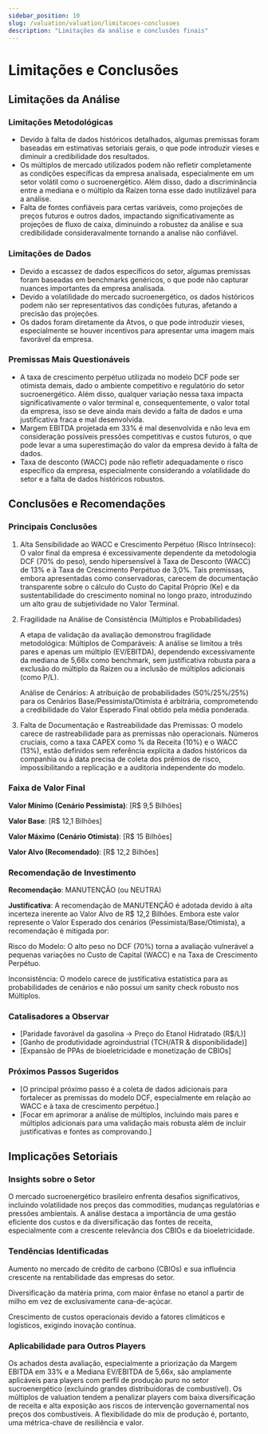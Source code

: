 ```yaml
---
sidebar_position: 10
slug: /valuation/valuation/limitacoes-conclusoes
description: "Limitações da análise e conclusões finais"
---
```


# Limitações e Conclusões

## Limitações da Análise

### Limitações Metodológicas

- Devido à falta de dados históricos detalhados, algumas premissas foram baseadas em estimativas setoriais gerais, o que pode introduzir vieses e diminuir a credibilidade dos resultados.
- Os múltiplos de mercado utilizados podem não refletir completamente as condições específicas da empresa analisada, especialmente em um setor volátil como o sucroenergético. Além disso, dado a discriminância entre a mediana e o múltiplo da Raízen torna esse dado inutilizável para a análise.
- Falta de fontes confiáveis para certas variáveis, como projeções de preços futuros e outros dados, impactando significativamente as projeções de fluxo de caixa, diminuindo a robustez da análise e sua credibilidade consideravalmente tornando a analise não confiável.

### Limitações de Dados

- Devido a escassez de dados específicos do setor, algumas premissas foram baseadas em benchmarks genéricos, o que pode não capturar nuances importantes da empresa analisada.
- Devido a volatilidade do mercado sucroenergético, os dados históricos podem não ser representativos das condições futuras, afetando a precisão das projeções.
- Os dados foram diretamente da Atvos, o que pode introduzir vieses, especialmente se houver incentivos para apresentar uma imagem mais favorável da empresa.

### Premissas Mais Questionáveis

- A taxa de crescimento perpétuo utilizada no modelo DCF pode ser otimista demais, dado o ambiente competitivo e regulatório do setor sucroenergético. Além disso, qualquer variação nessa taxa impacta significativamente o valor terminal e, consequentemente, o valor total da empresa, isso se deve ainda mais devido a falta de dados e uma justificativa fraca e mal desenvolvida.
- Margem EBITDA projetada em 33% é mal desenvolvida e não leva em consideração possíveis pressões competitivas e custos futuros, o que pode levar a uma superestimação do valor da empresa devido à falta de dados.
- Taxa de desconto (WACC) pode não refletir adequadamente o risco específico da empresa, especialmente considerando a volatilidade do setor e a falta de dados históricos robustos.

## Conclusões e Recomendações

### Principais Conclusões

1. Alta Sensibilidade ao WACC e Crescimento Perpétuo (Risco Intrínseco):
O valor final da empresa é excessivamente dependente da metodologia DCF (70% do peso), sendo hipersensível à Taxa de Desconto (WACC) de 13% e à Taxa de Crescimento Perpétuo de 3,0%. Tais premissas, embora apresentadas como conservadoras, carecem de documentação transparente sobre o cálculo do Custo do Capital Próprio (Ke) e da sustentabilidade do crescimento nominal no longo prazo, introduzindo um alto grau de subjetividade no Valor Terminal.

2. Fragilidade na Análise de Consistência (Múltiplos e Probabilidades)

    A etapa de validação da avaliação demonstrou fragilidade metodológica:
Múltiplos de Comparáveis: A análise se limitou a três pares e apenas um múltiplo (EV/EBITDA), dependendo excessivamente da mediana de 5,66x como benchmark, sem justificativa robusta para a exclusão do múltiplo da Raízen ou a inclusão de múltiplos adicionais (como P/L).

    Análise de Cenários: A atribuição de probabilidades (50%/25%/25%) para os Cenários Base/Pessimista/Otimista é arbitrária, comprometendo a credibilidade do Valor Esperado Final obtido pela média ponderada.

3. Falta de Documentação e Rastreabilidade das Premissas:
O modelo carece de rastreabilidade para as premissas não operacionais. Números cruciais, como a taxa CAPEX como % da Receita (10%) e o WACC (13%), estão definidos sem referência explícita a dados históricos da companhia ou à data precisa de coleta dos prêmios de risco, impossibilitando a replicação e a auditoria independente do modelo.

### Faixa de Valor Final

**Valor Mínimo (Cenário Pessimista)**: [R$ 9,5 Bilhões]

**Valor Base**: [R$ 12,1 Bilhões]

**Valor Máximo (Cenário Otimista)**: [R$ 15 Bilhões]

**Valor Alvo (Recomendado)**: [R$ 12,2 Bilhões]

### Recomendação de Investimento

**Recomendação**: MANUTENÇÃO (ou NEUTRA)

**Justificativa**: A recomendação de MANUTENÇÃO é adotada devido à alta incerteza inerente ao Valor Alvo de R$ 12,2 Bilhões. Embora este valor represente o Valor Esperado dos cenários (Pessimista/Base/Otimista), a recomendação é mitigada por:

Risco do Modelo: O alto peso no DCF (70%) torna a avaliação vulnerável a pequenas variações no Custo de Capital (WACC) e na Taxa de Crescimento Perpétuo.

Inconsistência: O modelo carece de justificativa estatística para as probabilidades de cenários e não possui um sanity check robusto nos Múltiplos.

### Catalisadores a Observar

- [Paridade favorável da gasolina → Preço do Etanol Hidratado (R$/L)]
- [Ganho de produtividade agroindustrial (TCH/ATR & disponibilidade)]
- [Expansão de PPAs de bioeletricidade e monetização de CBIOs]

### Próximos Passos Sugeridos

- [O principal próximo passo é a coleta de dados adicionais para fortalecer as premissas do modelo DCF, especialmente em relação ao WACC e à taxa de crescimento perpétuo.]
- [Focar em aprimorar a análise de múltiplos, incluindo mais pares e múltiplos adicionais para uma validação mais robusta além de incluir justificativas e fontes as comprovando.]

## Implicações Setoriais

### Insights sobre o Setor

O mercado sucroenergético brasileiro enfrenta desafios significativos, incluindo volatilidade nos preços das commodities, mudanças regulatórias e pressões ambientais. A análise destaca a importância de uma gestão eficiente dos custos e da diversificação das fontes de receita, especialmente com a crescente relevância dos CBIOs e da bioeletricidade.

### Tendências Identificadas

Aumento no mercado de crédito de carbono (CBIOs) e sua influência crescente na rentabilidade das empresas do setor.

Diversificação da matéria prima, com maior ênfase no etanol a partir de milho em vez de exclusivamente cana-de-açúcar.

Crescimento de custos operacionais devido a fatores climáticos e logísticos, exigindo inovação contínua.

### Aplicabilidade para Outros Players

Os achados desta avaliação, especialmente a priorização da Margem EBITDA em 33% e a Mediana EV/EBITDA de 5,66x, são amplamente aplicáveis para players com perfil de produção puro no setor sucroenergético (excluindo grandes distribuidoras de combustível). Os múltiplos de valuation tendem a penalizar players com baixa diversificação de receita e alta exposição aos riscos de intervenção governamental nos preços dos combustíveis. A flexibilidade do mix de produção é, portanto, uma métrica-chave de resiliência e valor.